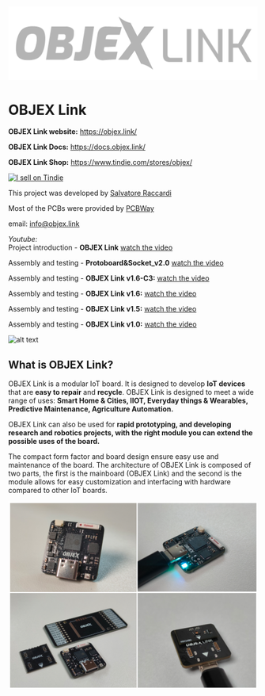 ![alt text](https://github.com/salvatoreraccardi/OBJEX_LINK/blob/main/dir/OBJEX-LINK_logov2.png)
# OBJEX Link 

**OBJEX Link website:** https://objex.link/

**OBJEX Link Docs:** https://docs.objex.link/

**OBJEX Link Shop:** https://www.tindie.com/stores/objex/

<a href="https://www.tindie.com/stores/objex/?ref=offsite_badges&utm_source=sellers_OBJEX&utm_medium=badges&utm_campaign=badge_large"><img src="https://d2ss6ovg47m0r5.cloudfront.net/badges/tindie-larges.png" alt="I sell on Tindie" width="200" height="104"></a>

This project was developed by [Salvatore Raccardi](https://www.instagram.com/salvatore.raccardi/)

Most of the PCBs were provided by [PCBWay](https://www.pcbway.com/)

email: info@objex.link 

*Youtube:* <br />
Project introduction - **OBJEX Link** [watch the video](https://www.youtube.com/watch?v=X29LyX-1ozA)

Assembly and testing - **Protoboard&Socket_v2.0** [watch the video](https://www.youtube.com/watch?v=N7MFNUX0_PA)

Assembly and testing - **OBJEX Link v1.6-C3:** [watch the video](https://www.youtube.com/watch?v=o9e5-9o4egI)

Assembly and testing - **OBJEX Link v1.6:** [watch the video](https://www.youtube.com/watch?v=haHsvLIlmms)

Assembly and testing - **OBJEX Link v1.5:** [watch the video](https://www.youtube.com/watch?v=wx3dR2j1C28)

Assembly and testing - **OBJEX Link v1.0:** [watch the video](https://www.youtube.com/watch?v=_4CofqktS38)

![alt text](https://media.giphy.com/media/dOVpV5HhJFUvPZF3In/giphy.gif)

## What is OBJEX Link?
OBJEX Link is a modular IoT board. It is designed to develop **IoT devices** that are **easy to repair** and **recycle**. OBJEX Link is designed to meet a wide range of uses: **Smart Home & Cities, IIOT, Everyday things & Wearables, Predictive Maintenance, Agriculture Automation.**

OBJEX Link can also be used for **rapid prototyping, and developing research and robotics projects, with the right module you can extend the possible uses of the board.**

The compact form factor and board design ensure easy use and maintenance of the board. The architecture of OBJEX Link is composed of two parts, the first is the mainboard (OBJEX Link) and the second is the module allows for easy customization and interfacing with hardware compared to other IoT boards.

![alt text](https://github.com/salvatoreraccardi/OBJEX_LINK/blob/main/dir/1.png)
